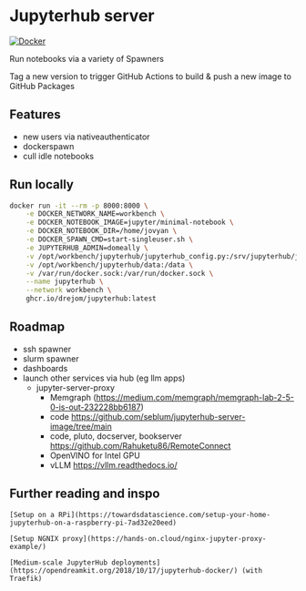 # Jupyterhub server
[![Docker](https://github.com/drejom/jupyterhub/actions/workflows/build_publish_docker_image.yaml/badge.svg)](https://github.com/drejom/jupyterhub/actions/workflows/build_publish_docker_image.yaml)

Run notebooks via a variety of Spawners

Tag a new version to trigger GitHub Actions to build & push a new image to GitHub Packages

## Features

- new users via nativeauthenticator
- dockerspawn
- cull idle notebooks

## Run locally

```sh
docker run -it --rm -p 8000:8000 \
    -e DOCKER_NETWORK_NAME=workbench \
    -e DOCKER_NOTEBOOK_IMAGE=jupyter/minimal-notebook \
    -e DOCKER_NOTEBOOK_DIR=/home/jovyan \
    -e DOCKER_SPAWN_CMD=start-singleuser.sh \
    -e JUPYTERHUB_ADMIN=domeally \
    -v /opt/workbench/jupyterhub/jupyterhub_config.py:/srv/jupyterhub/jupyterhub_config.py \
    -v /opt/workbench/jupyterhub/data:/data \
    -v /var/run/docker.sock:/var/run/docker.sock \
    --name jupyterhub \
    --network workbench \
    ghcr.io/drejom/jupyterhub:latest

```

## Roadmap
- ssh spawner
- slurm spawner
- dashboards
- launch other services via hub (eg llm apps)
  - jupyter-server-proxy
    - Memgraph (https://medium.com/memgraph/memgraph-lab-2-5-0-is-out-232228bb6187)
    - code https://github.com/seblum/jupyterhub-server-image/tree/main
    - code, pluto, docserver, bookserver
           https://github.com/Rahuketu86/RemoteConnect
    - OpenVINO for Intel GPU
    - vLLM https://vllm.readthedocs.io/

## Further reading and inspo

    [Setup on a RPi](https://towardsdatascience.com/setup-your-home-jupyterhub-on-a-raspberry-pi-7ad32e20eed)

    [Setup NGNIX proxy](https://hands-on.cloud/nginx-jupyter-proxy-example/)
 
    [Medium-scale JupyterHub deployments](https://opendreamkit.org/2018/10/17/jupyterhub-docker/) (with Traefik)